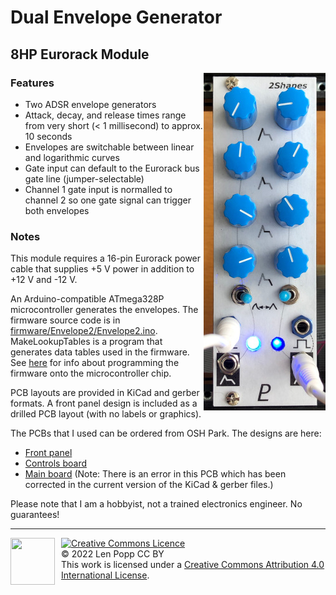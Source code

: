 # Dual Envelope Generator

## 8HP Eurorack Module

<img src="Envelope2.jpg" style="float:right">

### Features
- Two ADSR envelope generators
- Attack, decay, and release times range from very short (< 1 millisecond) to approx. 10 seconds
- Envelopes are switchable between linear and logarithmic curves
- Gate input can default to the Eurorack bus gate line (jumper-selectable)
- Channel 1 gate input is normalled to channel 2 so one gate signal can trigger both envelopes

### Notes
This module requires a 16-pin Eurorack power cable that supplies +5 V power in addition to +12 V and -12 V.

An Arduino-compatible ATmega328P microcontroller generates the envelopes. The firmware source code is in [firmware/Envelope2/Envelope2.ino](firmware/Envelope2/Envelope2.ino). MakeLookupTables is a program that generates data tables used in the firmware. See [here](https://len42.github.io/Synth/firmware-programming.html) for info about programming the firmware onto the microcontroller chip.

PCB layouts are provided in KiCad and gerber formats. A front panel design is included as a drilled PCB layout (with no labels or graphics).

The PCBs that I used can be ordered from OSH Park. The designs are here:
- [Front panel](https://oshpark.com/shared_projects/PnWXqRcs)
- [Controls board](https://oshpark.com/shared_projects/XBUi1v48)
- [Main board](https://oshpark.com/shared_projects/cbrPcghP) (Note: There is an error in this PCB which has been corrected in the current version of the KiCad & gerber files.)

Please note that I am a hobbyist, not a trained electronics engineer. No guarantees!

<hr /><div><div style="float:left; padding-right:10px;"><img src="https://i0.wp.com/www.oshwa.org/wp-content/uploads/2014/03/oshw-logo-100-px.png" width=71 height=75 /></div><div style="xfloat:left; padding-left:10px;"><a rel="license" href="http://creativecommons.org/licenses/by/4.0/"><img alt="Creative Commons Licence" style="border-width:0;" src="https://i.creativecommons.org/l/by/4.0/88x31.png" /></a><br />© 2022 Len Popp CC BY<br />This work is licensed under a <a rel="license" href="http://creativecommons.org/licenses/by/4.0/">Creative Commons Attribution 4.0 International License</a>.</div></div>